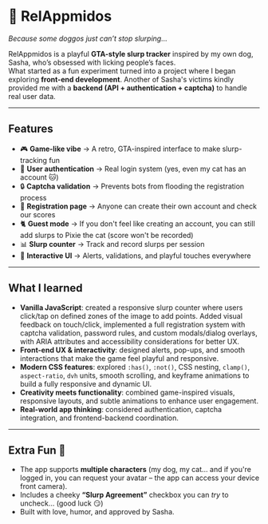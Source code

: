 # 🐶 RelAppmidos  
*Because some doggos just can’t stop slurping…*  

RelAppmidos is a playful **GTA-style slurp tracker** inspired by my own dog, Sasha, who’s obsessed with licking people’s faces.  
What started as a fun experiment turned into a project where I began exploring **front-end development**. Another of Sasha's victims kindly provided me with a **backend (API + authentication + captcha)** to handle real user data.  

---

## Features  

- 🎮 **Game-like vibe** → A retro, GTA-inspired interface to make slurp-tracking fun  
- 👤 **User authentication** → Real login system (yes, even my cat has an account 🐱)  
- 🔒 **Captcha validation** → Prevents bots from flooding the registration process  
- 📝 **Registration page** → Anyone can create their own account and check our scores  
- 🐈 **Guest mode** → If you don't feel like creating an account, you can still add slurps to Pixie the cat (score won't be recorded)  
- 📊 **Slurp counter** → Track and record slurps per session  
- 💬 **Interactive UI** → Alerts, validations, and playful touches everywhere  

---

## What I learned  

- **Vanilla JavaScript**: created a responsive slurp counter where users click/tap on defined zones of the image to add points. Added visual feedback on touch/click, implemented a full registration system with captcha validation, password rules, and custom modals/dialog overlays, with ARIA attributes and accessibility considerations for better UX.
- **Front-end UX & interactivity**: designed alerts, pop-ups, and smooth interactions that make the game feel playful and responsive.  
- **Modern CSS features**: explored `:has()`, `:not()`, CSS nesting, `clamp()`, `aspect-ratio`, `dvh` units, smooth scrolling, and keyframe animations to build a fully responsive and dynamic UI.  
- **Creativity meets functionality**: combined game-inspired visuals, responsive layouts, and subtle animations to enhance user engagement.  
- **Real-world app thinking**: considered authentication, captcha integration, and frontend-backend coordination.  

---

## Extra Fun 🐾  

- The app supports **multiple characters** (my dog, my cat… and if you're logged in, you can request your avatar – the app can access your device front camera).  
- Includes a cheeky **“Slurp Agreement”** checkbox you can *try* to uncheck… (good luck 😏)  
- Built with love, humor, and approved by Sasha.  
